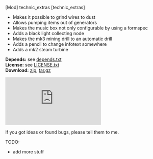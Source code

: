 [Mod] technic_extras [technic_extras]

* Makes it possible to grind wires to dust
* Allows pumping items out of generators
* Makes the music box not only configurable by using a formspec
* Adds a black light collecting node
* Makes the mk3 mining drill to an automatic drill
* Adds a pencil to change infotext somewhere
* Adds a mk2 steam turbine

**Depends:** see [depends.txt](https://raw.githubusercontent.com/HybridDog/technic_extras/master/depends.txt)  
**License:** see [LICENSE.txt](https://raw.githubusercontent.com/HybridDog/technic_extras/master/LICENSE.txt)  
**Download:** [zip](https://github.com/HybridDog/technic_extras/archive/master.zip), [tar.gz](https://github.com/HybridDog/technic_extras/archive/master.tar.gz)  

![I'm a screenshot!](https://forum.minetest.net/download/file.php?mode=view&id=2322&sid=ba08df599a9469a803fe5523444e2e3a)

If you got ideas or found bugs, please tell them to me.

TODO:  
* add more stuff
